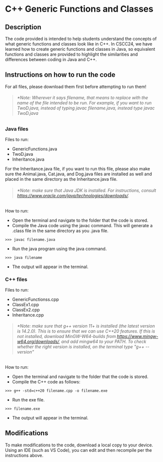 # C++ Generic Functions and Classes

## Description
The code provided is intended to help students understand the concepts of what generic functions and classes look like in C++. In CSCC24, we have learned how to create generic functions and classes in Java, so equivalent functions and classes are provided to highlight the similarities and differences between coding in Java and C++. 

## Instructions on how to run the code

For all files, please download them first before attempting to run them!

>###### *Note: Wherever it says filename, that means to replace with the name of the file intended to be run. For example, if you want to run TwoD.java, instead of typing javac filename.java, instead type javac TwoD.java

### Java files
Files to run:
- GenericFunctions.java
- TwoD.java
- Inheritance.java

For the Inheritance.java file, if you want to run this file, please also make sure the Animal.java, Cat.java, and Dog.java files are installed as well and placed in the same directory as the Inheritance.java file.

 >###### *Note: make sure that Java JDK is installed. For instructions, consult https://www.oracle.com/java/technologies/downloads/.

How to run:
- Open the terminal and navigate to the folder that the code is stored.
- Compile the Java code using the javac command. This will generate a .class file in the same directory as you .java file.
```
>>> javac filename.java
```
- Run the java program using the java command.
```
>>> java filename
```
- The output will appear in the terminal.

### C++ files
Files to run:
- GenericFunctionss.cpp
- ClassEx1.cpp
- ClassEx2.cpp
- Inheritance.cpp

 >###### *Note: make sure that g++ version 11+ is installed (the latest version is 14.2.0). This is to ensure that we can use C++20 features. If this is not installed, download MinGW-W64-builds from https://www.mingw-w64.org/downloads/, and add mingw64 to your PATH. To check whether the right version is installed, on the terminal type "g++ --version"

How to run:
- Open the terminal and navigate to the folder that the code is stored.
- Compile the C++ code as follows:
```
>>> g++ -std=c++20 filename.cpp -o filename.exe
```
- Run the exe file.
```
>>> filename.exe
```
- The output will appear in the terminal.

## Modifications
To make modifications to the code, download a local copy to your device. Using an IDE (such as VS Code), you can edit and then recompile per the instructions above.
  


